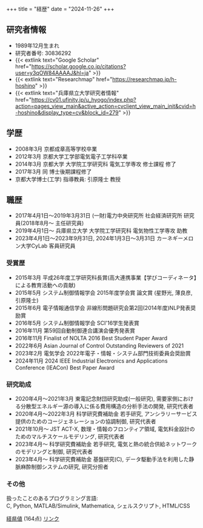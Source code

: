+++
title = "経歴"
date = "2024-11-26"
+++


## 研究者情報

* 1989年12月生まれ
* 研究者番号: 30836292
* {{< extlink text="Google Scholar" href="https://scholar.google.co.jp/citations?user=y3qOW84AAAAJ&hl=ja" >}}
* {{< extlink text="Researchmap" href="https://researchmap.jp/h-hoshino" >}}
* {{< extlink text="兵庫県立大学研究者情報" href="https://cv01.ufinity.jp/u_hyogo/index.php?action=pages_view_main&active_action=cvclient_view_main_init&cvid=h-hoshino&display_type=cv&block_id=279" >}}


## 学歴

* 2008年3月 京都成章高等学校卒業
* 2012年3月 京都大学工学部電気電子工学科卒業
* 2014年3月 京都大学 大学院工学研究科 電気工学専攻 修士課程 修了
* 2017年3月 同 博士後期課程修了
* 京都大学博士(工学) 指導教員: 引原隆士 教授

## 職歴

* 2017年4月1日～2019年3月31日 (一財)電力中央研究所 社会経済研究所 研究員(2018年8月～ 主任研究員) 
* 2019年4月1日～ 兵庫県立大学 大学院工学研究科 電気物性工学専攻 助教
* 2023年4月1日～2023年9月31日, 2024年1月3日～3月31日 カーネギーメロン大学CyLab 客員研究員 

### 受賞歴

* 2015年3月 平成26年度工学研究科長賞(高大連携事業【学びコーディネータ】による教育活動への貢献)
* 2015年5月 システム制御情報学会 2015年度学会賞 論文賞 (星野光, 薄良彦, 引原隆士)
* 2015年6月 電子情報通信学会 非線形問題研究会第2回(2014年度)NLP発表奨励賞
* 2016年5月 システム制御情報学会 SCI'16学生発表賞
* 2016年11月 第59回自動制御連合講演会優秀発表賞
* 2016年11月 Finalist of NOLTA 2016 Best Student Paper Award
* 2022年6月 Asian Journal of Control Outstanding Reviewers of 2021
* 2023年2月 電気学会 2022年電子・情報・システム部門技術委員会奨励賞
* 2024年11月 2024 IEEE Industrial Electronics and Applications Conference (IEACon) Best Paper Award

### 研究助成

* 2020年4月～2021年3月 東電記念財団研究助成(一般研究), 需要家側における分散型エネルギー源の導入に係る費用構造の分析手法の開発, 研究代表者
* 2020年4月～2022年3月 科学研究費補助金 若手研究, アンシラリーサービス提供のためのコージェネレーションの協調制御, 研究代表者
* 2021年10月～ JST ACT-X, 数理・情報のフロンティア領域, 電気料金設計のためのマルチスケールモデリング, 研究代表者
* 2023年4月～ 科学研究費補助金 若手研究, 電気と熱の統合供給ネットワークのモデリングと制御, 研究代表者
* 2023年4月～ 科学研究費補助金 基盤研究(C), データ駆動手法を利用した静脈麻酔制御システムの研究, 研究分担者

### その他

扱ったことのあるプログラミング言語:
<br> C, Python, MATLAB/Simulink, Mathematica, シェルスクリプト, HTML/CSS


[経県値](https://uub.jp/j.cgi/jqthfhcaIajrTfjrTajqTfjqTIfFhaIfw/hoshi06) (164点)  [リンク](https://uub.jp/kkn/)

